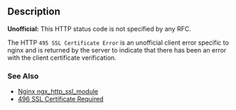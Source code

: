 ## Description

<aside class="warning"><strong>Unofficial:</strong> This HTTP status code is not specified by any RFC.</aside>

The HTTP `495 SSL Certificate Error` is an unofficial client error specific to nginx and is returned by the server to indicate that there has been an error with the client certificate verification.

### See Also
- [Nginx ngx_http_ssl_module](http://nginx.org/en/docs/http/ngx_http_ssl_module.html#errors)
- [496 SSL Certificate Required](https://http.cat/status/496)